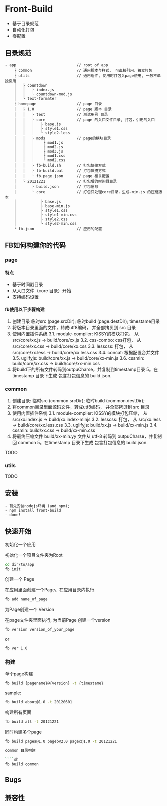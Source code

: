 # Front-Build
- 基于目录规范
- 自动化打包
- 零配置


## 目录规范

````
- app                           // root of app
    ├ common                    // 通用脚本与样式， 可直接引用，独立打包
    ├ utils                     // 通用组件, 使用时打包入page使用, 一般不单独引用
    │   ├ countdown
    │   │   ├ index.js
    │   │   └ countdown-mod.js
    │   └ text-formater
    ├ homepage                  // page 目录
    │   ├ 1.0                   // page 版本 目录
    │   │   ├ test              // 测试用例 目录
    │   │   ├ core              // page 的入口文件目录, 打包，引用的入口
    │   │   │   ├ base.js
    │   │   │   ├ style1.css
    │   │   │   └ style2.less
    │   │   ├ mods              // page的模块目录
    │   │   │    ├ mod1.js
    │   │   │    ├ mod2.js
    │   │   │    ├ mod3.js
    │   │   │    ├ mod1.css
    │   │   │    └ mod2.css
    │   │   ├ fb-build.sh       // 打包快捷方式
    │   │   ├ fb-build.bat      // 打包快捷方式
    │   │   └ fb.page.json      // page 相关配置
    │   └ 20121221              // 打包后的时间戳目录
    │       ├ build.json        // 打包信息
    │       └ core              // 打包只处理core目录，生成-min.js 的压缩版本
    │           ├ base.js
    │           ├ base-min.js
    │           ├ style1.css
    │           ├ style1-min.css
    │           ├ style2.css
    │           └ style2-min.css
    └ fb.json                   // 应用的配置
````

## FB如何构建你的代码

### page

#### 特点
- 基于时间戳目录
- 从入口文件（core 目录）开始
- 支持编码设置

#### fb使用以下步骤构建
  1. 创建目录 临时src (page.srcDir); 临时build (page.destDir); timestame目录
  2. 将版本目录里面的文件，转成utf8编码， 并全部拷贝到 src 目录
  3. 使用内置插件系统
    3.1. module-compiler: KISSY的模块打包， 从src/core/xx.js -> build/core/xx.js
    3.2. css-combo: css打包， 从src/core/xx.css -> build/core/xx.css
    3.3. lesscss:  打包， 从 src/core/xx.less -> build/core/xx.less.css
    3.4. concat: 根据配置合并文件
    3.5. uglifyjs: build/core/xx.js -> build/core/xx-min.js
    3.6. cssmin: build/core/xx.css -> build/core/xx-min.css
  4. 将build下的所有文件转码到outpuCharse，并复制到timestamp目录
  5。在timestamp 目录下生成 包含打包信息的 build.json.



### common

  1. 创建目录: 临时src (common.srcDir); 临时build (common.destDir);
  2. 将common目录里面源码文件，转成utf8编码， 并全部拷贝到 src 目录
  3. 使用内置插件系统
    3.1. module-compiler: KISSY的模块打包压缩， 从src/xx.index.js -> build/xx.index-minjs
    3.2. lesscss:  打包， 从 src/xx.less -> build/core/xx.less.css
    3.3. uglifyjs: build/xx.js -> build/xx-min.js
    3.4. cssmin: build/xx.css -> build/xx-min.css
  4. 将最终压缩文件 build/xx-min.yy 文件从 utf-8 转码到 outpuCharse，并复制回 common
  5。在timestamp 目录下生成 包含打包信息的 build.json.

TODO

### utils

TODO

## 安装

    - 首先安装nodejs环境 (and npm);
    - npm install front-build
    - done!


## 快速开始

初始化一个应用

初始化一个项目文件夹为Root
````sh
cd dir/to/app
fb init
````

创建一个 Page

在应用里面创建一个Page。在应用目录内执行


````sh
fb add name_of_page
````

为Page创建一个 Version

在page文件夹里面执行, 为当前Page 创建一个version

````sh
fb version version_of_your_page
````
or

````sh
fb ver 1.0
````


### 构建

单个page构建

````sh
fb build {pagename}@{version} -t {timestame}
````

sample:

````sh
fb build about@1.0 -t 20120601
````

构建所有页面

````sh
fb build all -t 20121221
````
同时构建多个page

````sh
fb build pagea@1.0 pageb@2.0 pagec@1.0 -t 20121221

common 目录构建

````sh
fb build common
````

## Bugs
## 兼容性